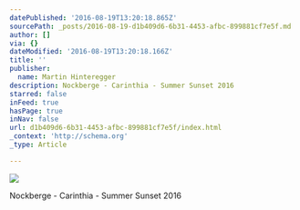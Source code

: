 ```yaml
---
datePublished: '2016-08-19T13:20:18.865Z'
sourcePath: _posts/2016-08-19-d1b409d6-6b31-4453-afbc-899881cf7e5f.md
author: []
via: {}
dateModified: '2016-08-19T13:20:18.166Z'
title: ''
publisher:
  name: Martin Hinteregger
description: Nockberge - Carinthia - Summer Sunset 2016
starred: false
inFeed: true
hasPage: true
inNav: false
url: d1b409d6-6b31-4453-afbc-899881cf7e5f/index.html
_context: 'http://schema.org'
_type: Article

---
```

![](https://the-grid-user-content.s3-us-west-2.amazonaws.com/65c713fe-da4b-4910-9ee3-4695b25ee5b2.jpg)

Nockberge - Carinthia - Summer Sunset 2016